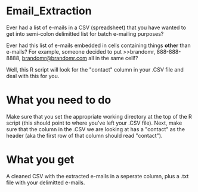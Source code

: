 Email_Extraction
================

Ever had a list of e-mails in a CSV (spreadsheet) that you have wanted to get into semi-colon delimitted list for batch e-mailing purposes?

Ever had this list of e-mails embedded in cells containing things **other** than e-mails? For example, someone decided to put >>brandomr, 888-888-8888, brandomr@brandomr.com
all in the same cell!?

Well, this R script will look for the "contact" column in your .CSV file and deal with this for you.


What you need to do
===================

Make sure that you set the appropriate working directory at the top of the R script (this should point to where you've left your .CSV file). Next, make sure that the column in the .CSV we are looking at has a "contact" as the header (aka the first row of that column should read "contact").


What you get
============
A cleaned CSV with the extracted e-mails in a seperate column, plus a .txt file with your delimitted e-mails.
